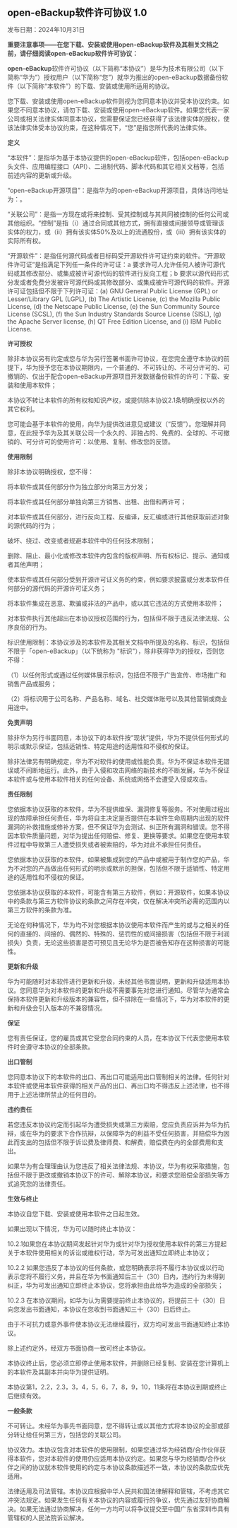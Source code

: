 <strong><span style="font-size:16.0pt;"><span style="color:None">open</span></span></strong><strong><span style="font-size:16.0pt;"><span style="color:None">-</span></span></strong><strong><span style="font-size:16.0pt;"><span style="color:None">e</span></span></strong><strong><span style="font-size:16.0pt;"><span style="color:None">B</span></span></strong><strong><span style="font-size:16.0pt;"><span style="color:None">ackup</span></span></strong><strong><span style="font-size:16.0pt;"><span style="color:None">软件</span></span></strong><strong><span style="font-size:16.0pt;"><span style="color:None">许可协议</span></span></strong><strong><span style="font-size:16.0pt;"><span style="color:None"> </span></span></strong><strong><span style="font-size:16.0pt;"><span style="color:None">1.0</span></span></strong>

   <span style="color:494949">发布日期：</span><span style="color:494949">2024</span><span style="color:494949">年</span><span style="color:494949">10</span><span style="color:494949">月</span><span style="color:494949">31</span><span style="color:494949">日</span>

<strong><span style="color:494949">重要注意事项——在您下载、安装或使用</span></strong><strong><span style="color:494949">open-e</span></strong><strong><span style="color:494949">B</span></strong><strong><span style="color:494949">ackup</span></strong><strong><span style="color:494949">软件</span></strong><strong><span style="color:494949">及其相关文档</span></strong><strong><span style="color:494949">之前，请</span></strong><strong><span style="color:494949">仔细</span></strong><strong><span style="color:494949">阅读</span></strong><strong><span style="color:494949">open-e</span></strong><strong><span style="color:494949">B</span></strong><strong><span style="color:494949">ackup</span></strong><strong><span style="color:494949">软件</span></strong><strong><span style="color:494949">许可协议</span></strong><strong><span style="color:494949">：</span></strong>

<strong><span style="color:494949">open-</span></strong><strong><span style="color:494949">e</span></strong><strong><span style="color:494949">B</span></strong><strong><span style="color:494949">ackup</span></strong><span style="color:494949">软件</span><span style="color:494949">许可协议（以下简称</span><span style="color:494949">“</span><span style="color:494949">本协议</span><span style="color:494949">”</span><span style="color:494949">）是</span><span style="color:494949">华为技术有限公司（以下简称</span><span style="color:494949">“</span><span style="color:494949">华为</span><span style="color:494949">”</span><span style="color:494949">）</span><span style="color:494949">授权</span><span style="color:494949">用户（以下简称</span><span style="color:494949">“</span><span style="color:494949">您</span><span style="color:494949">”</span><span style="color:494949">）就</span><span style="color:494949">华为推出的</span><span style="color:494949">open</span><span style="color:494949">-</span><span style="color:494949">e</span><span style="color:494949">B</span><span style="color:494949">ackup</span><span style="color:494949">数据备份软件</span><span style="color:494949">（</span><span style="color:494949">以下简称</span><span style="color:494949">“</span><span style="color:494949">本软件</span><span style="color:494949">”</span><span style="color:494949">）的</span><span style="color:494949">下载</span><span style="color:494949">、</span><span style="color:494949">安装</span><span style="color:494949">或</span><span style="color:494949">使用所</span><span style="color:494949">适用</span><span style="color:494949">的协议。</span>

<span style="color:494949">您下载</span><span style="color:494949">、</span><span style="color:494949">安装或使用</span><span style="color:494949">open</span><span style="color:494949">-</span><span style="color:494949">e</span><span style="color:494949">B</span><span style="color:494949">ackup</span><span style="color:494949">软件</span><span style="color:494949">则</span><span style="color:494949">视为您同意本协议</span><span style="color:494949">并受本协议约束</span><span style="color:494949">。如</span><span style="color:494949">果</span><span style="color:494949">您不同意本协议，请勿下载</span><span style="color:494949">、</span><span style="color:494949">安装或使用</span><span style="color:494949">open</span><span style="color:494949">-</span><span style="color:494949">e</span><span style="color:494949">B</span><span style="color:494949">ackup</span><span style="color:494949">软件</span><span style="color:494949">。</span><span style="color:494949">如果您代表一家公司或</span><span style="color:494949">相关</span><span style="color:494949">法律实体同意本协议，</span><span style="color:494949">您需要保证您已经获得了该法律实体的授权，</span><span style="color:494949">使该</span><span style="color:494949">法律</span><span style="color:494949">实体受本协议约束，在这种情况下，“您”是指您所代表的</span><span style="color:494949">法律</span><span style="color:494949">实体。</span>

<strong><span style="color:494949">定义</span></strong>

<span style="color:494949">“本</span><span style="color:494949">软件</span><span style="color:494949">”：</span><span style="color:494949">是指</span><span style="color:494949">华为</span><span style="color:494949">基于本协议</span><span style="color:494949">提供的</span><span style="color:494949">open</span><span style="color:494949">-</span><span style="color:494949">e</span><span style="color:494949">B</span><span style="color:494949">ackup</span><span style="color:494949">软件，包括</span><span style="color:494949">open</span><span style="color:494949">-</span><span style="color:494949">e</span><span style="color:494949">B</span><span style="color:494949">ackup</span><span style="color:494949">头文件、</span><span style="color:494949">应用编程接口（</span><span style="color:494949">API</span><span style="color:494949">）</span><span style="color:494949">、二进制</span><span style="color:494949">代码</span><span style="color:494949">、脚本代码</span><span style="color:494949">和其它</span><span style="color:494949">相关文档等</span><span style="color:494949">，包括前述</span><span style="color:494949">内容</span><span style="color:494949">的</span><span style="color:494949">更新或升级。</span>

<span style="color:494949">“</span><span style="color:494949">open-eBackup</span><span style="color:494949">开源项目</span><span style="color:494949">”：</span><span style="color:494949">是指华为</span><span style="color:494949">的open</span><span style="color:494949">-</span><span style="color:494949">e</span><span style="color:494949">B</span><span style="color:494949">ackup开源项目，</span><span style="color:494949">具体访问</span><span style="color:494949">地址为：</span><span style="color:494949">。</span>

<span style="color:494949"> </span><span style="color:494949">“关联公司”：是指一方现在或将来控制、受其控制或与其共同被控制的任何公司或其他组织。</span><span style="color:494949">“</span><span style="color:494949">控制</span><span style="color:494949">”</span><span style="color:494949">是指（</span><span style="color:494949">i</span><span style="color:494949">）通过合同或其他方式，拥有直接或间接领导或管理该实体的权力，或（</span><span style="color:494949">ii</span><span style="color:494949">）拥有该实体</span><span style="color:494949">50%</span><span style="color:494949">及以上的流通股份，或（</span><span style="color:494949">iii</span><span style="color:494949">）拥有该实体的实际所有权。</span>

<span style="color:494949">“开源软件”：是指任何源代码或者目标码受开源软件许可证约束的软件。“开源软件许可证”是指满足下列任</span><span style="color:494949">一</span><span style="color:494949">条件的许可证：a 要求许可人允许任何人被许可源代码或其修改部分、或集成被许可源代码的软件进行反向工程；b 要求以源代码形式分发或者免费分发被许可源代码或其修改部分、或集成被许可源代码的软件。开源许可证包括但不限于下列许可证：(a) GNU General Public License (GPL) or Lesser/Library GPL (LGPL), (b) The Artistic License, (</span><span style="color:494949">c) the Mozilla Public License, (d) the Netscape Public License, (e) the Sun Community Source License (SCSL), (f) the Sun Industry Standards Source License (SISL), (g) the Apache Server license, (h) QT Free Edition License, and (i) IBM Public License.</span>

<strong><span style="color:494949">许可授权</span></strong>



<span style="color:494949">除非本协议另有约定或您与华为另行签署书面许可协议，在您完全遵守本协议的前提下，华为授予您在本协议期限内</span><span style="color:494949">，一个</span><span style="color:494949">普通</span><span style="color:494949">的、不可转让的、不可分许可的</span><span style="color:494949">、</span><span style="color:494949">可撤销的</span><span style="color:494949">、</span><span style="color:494949">仅</span><span style="color:494949">出于</span><span style="color:494949">配合</span><span style="color:494949">open-eBackup开源项目</span><span style="color:494949">开发</span><span style="color:494949">数据备份</span><span style="color:494949">软件</span><span style="color:494949">的</span><span style="color:494949">许可</span><span style="color:494949">：</span><span style="color:494949">下载、安装</span><span style="color:494949">和</span><span style="color:494949">使用本</span><span style="color:494949">软件</span><span style="color:494949">；</span>

<span style="color:494949">本协议不转让本软件的所有权</span><span style="color:494949">和知识产权，</span><span style="color:494949">或提供除本协议</span><span style="color:494949">2.1</span><span style="color:494949">条</span><span style="color:494949">明确授权</span><span style="color:494949">以</span><span style="color:494949">外</span><span style="color:494949">的</span><span style="color:494949">其它</span><span style="color:494949">权利。</span><span style="color:494949"> </span>

<span style="color:494949">您可能会基于本软件的使用，向华为提供改进意见或建议（“反馈”）。您理解并同意，在此授予华</span><span style="color:494949">为及其</span><span style="color:494949">关联公司一个</span><span style="color:494949">永久的、非独占的、</span><span style="color:494949">免费的、全球的、不可撤销的、可分许可的使用许可：以使用</span><span style="color:494949">、复制、</span><span style="color:494949">修改您</span><span style="color:494949">的反馈。</span>

<strong><span style="color:494949">使用限制</span></strong>

<span style="color:494949">除非本协议明确授权</span><span style="color:494949">，您不得：</span>



<span style="color:494949">将</span><span style="color:494949">本</span><span style="color:494949">软件</span><span style="color:494949">或其</span><span style="color:494949">任何</span><span style="color:494949">部分</span><span style="color:494949">作为独立部分</span><span style="color:494949">向第三方</span><span style="color:494949">分发</span><span style="color:494949">；</span>

<span style="color:494949">将本软件或其任何部分</span><span style="color:494949">单独</span><span style="color:494949">向第三方销</span><span style="color:494949">售</span><span style="color:494949">、出租、出借</span><span style="color:494949">和</span><span style="color:494949">再许可</span><span style="color:494949">；</span>

<span style="color:494949">对本</span><span style="color:494949">软件</span><span style="color:494949">或其任何部分</span><span style="color:494949">，</span><span style="color:494949">进行</span><span style="color:494949">反向工程、反编译</span><span style="color:494949">，</span><span style="color:494949">反汇编</span><span style="color:494949">或进行</span><span style="color:494949">其他</span><span style="color:494949">获取</span><span style="color:494949">前述对象</span><span style="color:494949">的</span><span style="color:494949">源代码</span><span style="color:494949">的</span><span style="color:494949">行为</span><span style="color:494949">；</span>

<span style="color:494949">破坏、绕过、改变或者规避本</span><span style="color:494949">软件</span><span style="color:494949">中</span><span style="color:494949">的任何技术限制；</span>

<span style="color:494949">删除、阻止、最小化或修改本</span><span style="color:494949">软件</span><span style="color:494949">内包含的版权声明、</span><span style="color:494949">所有权标记、</span><span style="color:494949">提示、通知</span><span style="color:494949">或者</span><span style="color:494949">其他声明；</span>

<span style="color:494949">使</span><span style="color:494949">本</span><span style="color:494949">软件</span><span style="color:494949">或其任何部分</span><span style="color:494949">受到开源许可证义务的约束，例如</span><span style="color:494949">要求披露或分发本软件任何部分的源代码的</span><span style="color:494949">开源许可证义务</span><span style="color:494949">；</span>

<span style="color:494949">将</span><span style="color:494949">本</span><span style="color:494949">软件</span><span style="color:494949">集成</span><span style="color:494949">在恶意、欺骗或非法的产品中，或以</span><span style="color:494949">其它</span><span style="color:494949">违法的方式使用</span><span style="color:494949">本</span><span style="color:494949">软件</span><span style="color:494949">；</span>

<span style="color:494949">对本</span><span style="color:494949">软件</span><span style="color:494949">执行</span><span style="color:494949">其他</span><span style="color:494949">超出在本协议授权范围的行为，</span><span style="color:494949">包括但不限于</span><span style="color:494949">违反法律</span><span style="color:494949">法规、</span><span style="color:494949">公序良俗</span><span style="color:494949">的行为。</span>

<span style="color:494949">标识使用限制：本协议涉及的</span><span style="color:494949">本</span><span style="color:494949">软件及其相关文档中所提及的名称、标识，包括但不限于「</span><span style="color:494949">open-eBackup</span><span style="color:494949">」（以下统称为 "标识"），除非获得</span><span style="color:494949">华为的</span><span style="color:494949">授权，否则</span><span style="color:494949">您</span><span style="color:494949">不得：</span>

<span style="color:494949">（1）以任何形式或通过任何媒体展示标识，包括但不限于广告宣传、市场推广和销售产品或服务；</span>

<span style="color:494949">（2）将标识用于公司名称、产品名称、域名、社交媒体账号以及其他营销或商业用途中。</span>

<strong><span style="color:494949">免责声明</span></strong>



<span style="color:494949">除非华为另行书面同意，本协议下的</span><span style="color:494949">本</span><span style="color:494949">软件</span><span style="color:494949">按“现状”</span><span style="color:494949">提供，华为不提供任何</span><span style="color:494949">形式的</span><span style="color:494949">明示或默示保证，包括适销性、</span><span style="color:494949">特定用途的适用性和</span><span style="color:494949">不</span><span style="color:494949">侵权</span><span style="color:494949">的保证。</span>

<span style="color:494949">除</span><span style="color:494949">非</span><span style="color:494949">法律另有明确规定，</span><span style="color:494949">华为不对软件的使用或性能负责。</span><span style="color:494949">华为不保证</span><span style="color:494949">本</span><span style="color:494949">软件</span><span style="color:494949">无错误或不间断地运行。此外，由于入侵和攻击网络的新技术的不断发展，华为不保证</span><span style="color:494949">本</span><span style="color:494949">软件</span><span style="color:494949">或与使用</span><span style="color:494949">本</span><span style="color:494949">软件</span><span style="color:494949">相关的任何设备、系统或网络不会遭受入侵或攻击。</span>

<strong><span style="color:494949">责任限制</span></strong>



<span style="color:494949">您依据</span><span style="color:494949">本协议获取的</span><span style="color:494949">本</span><span style="color:494949">软件</span><span style="color:494949">，华为不提供维保</span><span style="color:494949">、漏洞修复等</span><span style="color:494949">服务</span><span style="color:494949">。</span><span style="color:494949">不</span><span style="color:494949">对</span><span style="color:494949">使用过程出现的故障承担任何责任</span><span style="color:494949">，</span><span style="color:494949">华为将自主决定</span><span style="color:494949">是否</span><span style="color:494949">提供在</span><span style="color:494949">本</span><span style="color:494949">软件</span><span style="color:494949">生命周期内出现的软件漏洞的</span><span style="color:494949">补救</span><span style="color:494949">措施或修补方案，但不保证华为会测试、纠正所有漏洞和错误。</span><span style="color:494949">您</span><span style="color:494949">不得</span><span style="color:494949">因</span><span style="color:494949">本</span><span style="color:494949">软件</span><span style="color:494949">质</span><span style="color:494949">量问题，对华为提出任何赔偿、修复、更换等要求。如果您在使用</span><span style="color:494949">本</span><span style="color:494949">软件</span><span style="color:494949">过程中导致第三人遭受损失或者被索赔的，华为对此不承担任何责任。</span>

<span style="color:494949">您依据</span><span style="color:494949">本协议获取的</span><span style="color:494949">本</span><span style="color:494949">软件</span><span style="color:494949">，</span><span style="color:494949">如</span><span style="color:494949">果</span><span style="color:494949">被集成到您的产品中</span><span style="color:494949">或被用于</span><span style="color:494949">制作</span><span style="color:494949">您</span><span style="color:494949">的产品</span><span style="color:494949">，</span><span style="color:494949">华为不</span><span style="color:494949">对您的产品</span><span style="color:494949">做出</span><span style="color:494949">任何</span><span style="color:494949">形式的</span><span style="color:494949">明示</span><span style="color:494949">或默示</span><span style="color:494949">的担保，包括但不限于</span><span style="color:494949">适销性、特定用途的适用性和</span><span style="color:494949">不</span><span style="color:494949">侵权的保证</span><span style="color:494949">。</span>

<span style="color:494949">您依据</span><span style="color:494949">本协议获取的本软件，可能含有</span><span style="color:494949">第三方软件，例如：</span><span style="color:494949">开源软件，</span><span style="color:494949">如果本</span><span style="color:494949">协议</span><span style="color:494949">中的条款与</span><span style="color:494949">第三方软件协议</span><span style="color:494949">的</span><span style="color:494949">条款之间存在冲突，仅在解决冲突所必需的范围内以</span><span style="color:494949">第三方</span><span style="color:494949">软件的</span><span style="color:494949">条款为准</span><span style="color:494949">。</span>

<span style="color:494949">无论</span><span style="color:494949">在</span><span style="color:494949">何种</span><span style="color:494949">情况下，华为均不对</span><span style="color:494949">您根据本协议使用本软件而产生</span><span style="color:494949">的</span><span style="color:494949">或与之相关的</span><span style="color:494949">任何</span><span style="color:494949">的直接的、</span><span style="color:494949">间接的、偶然的、特殊的、惩罚性的或间接损害（包括但不限于利润损失）负责，无论这些损害是否可预见且无论华为是否被告知存在这种损害的可能性。</span>

<strong><span style="color:494949">更新</span></strong><strong><span style="color:494949">和升级</span></strong>



<span style="color:494949">华为可</span><span style="color:494949">能</span><span style="color:494949">随时对</span><span style="color:494949">本</span><span style="color:494949">软件</span><span style="color:494949">进行更新</span><span style="color:494949">和升级</span><span style="color:494949">，</span><span style="color:494949">未经其他书面说明，</span><span style="color:494949">更新</span><span style="color:494949">和升级</span><span style="color:494949">适用本协议。您同意华为对</span><span style="color:494949">本</span><span style="color:494949">软件</span><span style="color:494949">的更新</span><span style="color:494949">和升级</span><span style="color:494949">不需要事先对您进行通知。尽管华为通常会</span><span style="color:494949">保持</span><span style="color:494949">本</span><span style="color:494949">软件</span><span style="color:494949">更新和升级</span><span style="color:494949">版本的兼容性，但不排除在一些情况下，华为对</span><span style="color:494949">本</span><span style="color:494949">软件</span><span style="color:494949">的更新</span><span style="color:494949">和升级</span><span style="color:494949">会引入版本的不兼容</span><span style="color:494949">情况</span><span style="color:494949">。</span>

<strong><span style="color:494949">保证</span></strong>



<span style="color:494949">您</span><span style="color:494949">有责任保证，您的雇员或其它受</span><span style="color:494949">您合同</span><span style="color:494949">约束的人员，在本协议下</span><span style="color:494949">代表您</span><span style="color:494949">使用本软件时会遵守本协议的全部条款</span><span style="color:494949">。</span>

<strong><span style="color:494949">出口管制</span></strong>



<span style="color:494949">您同意本协议</span><span style="color:494949">下</span><span style="color:494949">的</span><span style="color:494949">本</span><span style="color:494949">软件</span><span style="color:494949">的出口、再出口可能适用出口管制相关的法律。任何针对</span><span style="color:494949">本</span><span style="color:494949">软件</span><span style="color:494949">或</span><span style="color:494949">使用</span><span style="color:494949">本</span><span style="color:494949">软件</span><span style="color:494949">获得的相关</span><span style="color:494949">产品的出口、再出口均不得违反上述法律，也不得用于上述法律所禁止的任何目的。</span>

<strong><span style="color:494949">违约</span></strong><strong><span style="color:494949">责任</span></strong>



<span style="color:494949">若您</span><span style="color:494949">违反本协议约定而引起华为遭受损失或第三方索赔，</span><span style="color:494949">您</span><span style="color:494949">应负责应诉并为华为抗辩，或在华为的要求下合作抗辩，以保障华为的利益不受任何损害，并赔偿华为因此而支出的包括但不限于诉讼费及律师费、和解费，赔偿费在内的全部费用和支出。</span>

<span style="color:494949">如</span><span style="color:494949">果</span><span style="color:494949">华为有合理理由认为</span><span style="color:494949">您</span><span style="color:494949">违反了相关法律法规、本协议，华为有权采取措施，包括但不限于</span><span style="color:494949">更改或撤销本协议下的许可</span><span style="color:494949">、解除</span><span style="color:494949">本</span><span style="color:494949">协议</span><span style="color:494949">，</span><span style="color:494949">和</span><span style="color:494949">要求</span><span style="color:494949">您</span><span style="color:494949">赔偿</span><span style="color:494949">全部</span><span style="color:494949">损失等方式</span><span style="color:494949">追究</span><span style="color:494949">您</span><span style="color:494949">的法律责任。</span>

<strong><span style="color:494949">生效与终止</span></strong>



<span style="color:494949">本协议自</span><span style="color:494949">您</span><span style="color:494949">下载、安装</span><span style="color:494949">或</span><span style="color:494949">使用</span><span style="color:494949">本软件</span><span style="color:494949">之日起</span><span style="color:494949">生效</span><span style="color:494949">。</span>

<span style="color:494949">如果出现以下情况，华为可以随时终止本协议</span><span style="color:494949">：</span>

<span style="color:494949">10</span><span style="color:494949">.2</span><span style="color:494949">.</span><span style="color:494949">1</span><span style="color:494949">如果您在本协议期间发起针对华为或</span><span style="color:494949">针</span><span style="color:494949">对</span><span style="color:494949">华为授权使用</span><span style="color:494949">本</span><span style="color:494949">软件</span><span style="color:494949">的</span><span style="color:494949">第三方提起</span><span style="color:494949">关于</span><span style="color:494949">本软件使用相关的</span><span style="color:494949">诉讼</span><span style="color:494949">或维权行动</span><span style="color:494949">，华为可发出通知立即终止本协议</span><span style="color:494949">；</span>

<span style="color:494949">10</span><span style="color:494949">.2.</span><span style="color:494949">2</span><span style="color:494949"> </span><span style="color:494949">如果您违反了本协议</span><span style="color:494949">的</span><span style="color:494949">任何条款，</span><span style="color:494949">或</span><span style="color:494949">您明确</span><span style="color:494949">表示将不履行本协议或以行动表示您将不履行义务，</span><span style="color:494949">并且在华为书面通知后三十（</span><span style="color:494949">30</span><span style="color:494949">）</span><span style="color:494949">日</span><span style="color:494949">内，</span><span style="color:494949">违约</span><span style="color:494949">行为未得到纠正，华为可</span><span style="color:494949">发出通知</span><span style="color:494949">立即终止本协议，您将承担由此给华为造成的</span><span style="color:494949">全部</span><span style="color:494949">损失；</span>

<span style="color:494949">10</span><span style="color:494949">.</span><span style="color:494949">2</span><span style="color:494949">.</span><span style="color:494949">3</span><span style="color:494949"> </span><span style="color:494949">在本</span><span style="color:494949">协议期间，如</span><span style="color:494949">华为</span><span style="color:494949">认为需要提前终止本协议的，</span><span style="color:494949">将</span><span style="color:494949">提前三十（</span><span style="color:494949">30</span><span style="color:494949">）日向</span><span style="color:494949">您</span><span style="color:494949">发出</span><span style="color:494949">书面通知，本协议在</span><span style="color:494949">您</span><span style="color:494949">收到书面通知三十（</span><span style="color:494949">30</span><span style="color:494949">）日后终止</span><span style="color:494949">。</span>

<span style="color:494949">由于不可抗力或意外事件使本协议无法继续履行，</span><span style="color:494949">双方均</span><span style="color:494949">可发出书面通知终止本协议。</span>

<span style="color:494949">除上述约定外，经双方书面协商一致可终止本协议。</span>

<span style="color:494949">本协议终止后</span><span style="color:494949">，</span><span style="color:494949">您</span><span style="color:494949">必须立即停止使用</span><span style="color:494949">本</span><span style="color:494949">软件</span><span style="color:494949">，并删除已经复制、安装在您计算机上的</span><span style="color:494949">本</span><span style="color:494949">软件</span><span style="color:494949">及其副本</span><span style="color:494949">并向华为提供证明</span><span style="color:494949">。</span><span style="color:494949"> </span>

<span style="color:494949">本协议第</span><span style="color:494949">1</span><span style="color:494949">，</span><span style="color:494949">2</span><span style="color:494949">.2</span><span style="color:494949">，</span><span style="color:494949">2.</span><span style="color:494949">3</span><span style="color:494949">，</span><span style="color:494949">3</span><span style="color:494949">，</span><span style="color:494949">4</span><span style="color:494949">，</span><span style="color:494949">5</span><span style="color:494949">，</span><span style="color:494949">6</span><span style="color:494949">，</span><span style="color:494949">7</span><span style="color:494949">，</span><span style="color:494949">8</span><span style="color:494949">，</span><span style="color:494949">9</span><span style="color:494949">，</span><span style="color:494949">10</span><span style="color:494949">，1</span><span style="color:494949">1</span><span style="color:494949">条将在本协议到期或终止后继续有效。</span>

<strong><span style="color:494949">一般条款</span></strong>



<span style="color:494949">不可转让。未经华为事先书面同意，</span><span style="color:494949">您不得</span><span style="color:494949">转让或以其他方式将本协议的全部或部分转让给任何第三方，包括您的关联</span><span style="color:494949">公司</span><span style="color:494949">。</span>

<span style="color:494949">协议效力。本协议包含对</span><span style="color:494949">本</span><span style="color:494949">软件</span><span style="color:494949">的使用限制，如果您通过华为经销商</span><span style="color:494949">/</span><span style="color:494949">合作伙伴</span><span style="color:494949">获得</span><span style="color:494949">本</span><span style="color:494949">软件</span><span style="color:494949">，您对</span><span style="color:494949">本</span><span style="color:494949">软件</span><span style="color:494949">的使用仍应适用本协议约定。如果您与华为经销商</span><span style="color:494949">/</span><span style="color:494949">合作伙伴之间的协议就</span><span style="color:494949">本</span><span style="color:494949">软件</span><span style="color:494949">使用的约定与本协议条款描述不一致，本协议的条款应优先适用。</span>

<span style="color:494949">法律适用及司法管辖。本协议应根据中华人民共和国法律解释和管辖</span><span style="color:494949">，不考虑其它冲突法规定</span><span style="color:494949">。如果发生任何有关本协议的内容或履行的争议，</span><span style="color:494949">优先</span><span style="color:494949">通过友好协商解决。如果无法通过协商解决，任何一方均可以将争议提交</span><span style="color:494949">至</span><span style="color:494949">中国广东省深圳市具有管辖权的人民法院诉讼解决。</span>

